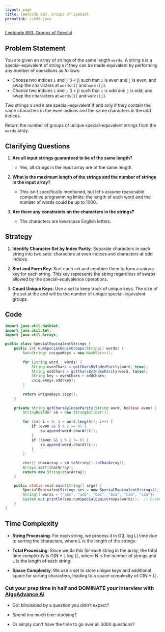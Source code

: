 ```yaml
---
layout: page
title: leetcode 893. Groups of Special
permalink: /s893-java
---
```

[Leetcode 893. Groups of Special](https://algoadvance.github.io/algoadvance/l893)
## Problem Statement

You are given an array of strings of the same length `words`. A string `B` is a special-equivalent of string `A` if they can be made equivalent by performing any number of operations as follows:

- Choose two indices `i` and `j` (i < j) such that `i` is even and `j` is even, and swap the characters at `words[i]` and `words[j]`.
- Choose two indices `i` and `j` (i < j) such that `i` is odd and `j` is odd, and swap the characters at `words[i]` and `words[j]`.

Two strings `A` and `B` are special-equivalent if and only if they contain the same characters in the even indices and the same characters in the odd indices.

Return the number of groups of unique special-equivalent strings from the `words` array.

## Clarifying Questions

1. **Are all input strings guaranteed to be of the same length?**
   - Yes, all strings in the input array are of the same length.

2. **What is the maximum length of the strings and the number of strings in the input array?**
   - This isn't specifically mentioned, but let's assume reasonable competitive programming limits: the length of each word and the number of words could be up to 1000.

3. **Are there any constraints on the characters in the strings?**
   - The characters are lowercase English letters.

## Strategy

1. **Identify Character Set by Index Parity**: Separate characters in each string into two sets: characters at even indices and characters at odd indices. 

2. **Sort and Form Key**: Sort each set and combine them to form a unique key for each string. This key represents the string regardless of swaps allowed by the special-equivalence operations.

3. **Count Unique Keys**: Use a set to keep track of unique keys. The size of the set at the end will be the number of unique special-equivalent groups.

## Code

```java
import java.util.HashSet;
import java.util.Set;
import java.util.Arrays;

public class SpecialEquivalentStrings {
    public int numSpecialEquivGroups(String[] words) {
        Set<String> uniqueKeys = new HashSet<>();
        
        for (String word : words) {
            String evenChars = getCharsByIndexParity(word, true);
            String oddChars = getCharsByIndexParity(word, false);
            String key = evenChars + oddChars;
            uniqueKeys.add(key);
        }
        
        return uniqueKeys.size();
    }
    
    private String getCharsByIndexParity(String word, boolean even) {
        StringBuilder sb = new StringBuilder();
        
        for (int i = 0; i < word.length(); i++) {
            if (even && i % 2 == 0) {
                sb.append(word.charAt(i));
            }
            if (!even && i % 2 != 0) {
                sb.append(word.charAt(i));
            }
        }
        
        char[] charArray = sb.toString().toCharArray();
        Arrays.sort(charArray);
        return new String(charArray);
    }

    public static void main(String[] args) {
        SpecialEquivalentStrings ses = new SpecialEquivalentStrings();
        String[] words = {"abc", "acb", "bac", "bca", "cab", "cba"};
        System.out.println(ses.numSpecialEquivGroups(words));  // Output: 3
    }
}
```

## Time Complexity

- **String Processing**: For each string, we process it in O(L log L) time due to sorting the characters, where L is the length of the strings.
- **Total Processing**: Since we do this for each string in the array, the total time complexity is O(N * L log L), where N is the number of strings and L is the length of each string.

- **Space Complexity**: We use a set to store unique keys and additional space for sorting characters, leading to a space complexity of O(N * L).


### Cut your prep time in half and DOMINATE your interview with [AlgoAdvance AI](https://algoAdvance.com)

- Got blindsided by a question you didn't expect?

- Spend too much time studying?

- Or simply don't have the time to go over all 3000 questions?

